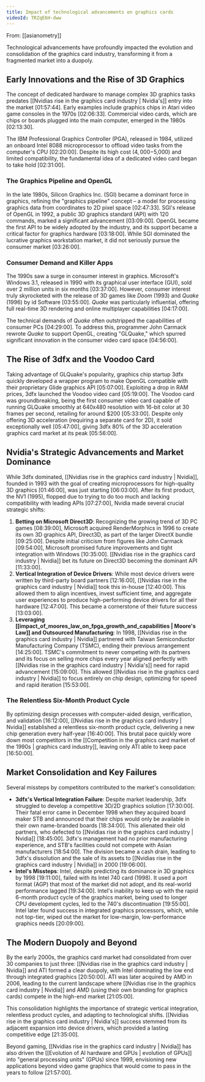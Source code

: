 ```yaml
---
title: Impact of technological advancements on graphics cards
videoId: TRZqE6H-dww
---
```


From: [[asianometry]] <br/> 

Technological advancements have profoundly impacted the evolution and consolidation of the graphics card industry, transforming it from a fragmented market into a duopoly.

## Early Innovations and the Rise of 3D Graphics

The concept of dedicated hardware to manage complex 3D graphics tasks predates [[Nvidias rise in the graphics card industry | Nvidia's]] entry into the market <a class="yt-timestamp" data-t="01:57:44">[01:57:44]</a>. Early examples include graphics chips in Atari video game consoles in the 1970s <a class="yt-timestamp" data-t="02:06:33">[02:06:33]</a>. Commercial video cards, which are chips or boards plugged into the main computer, emerged in the 1980s <a class="yt-timestamp" data-t="02:13:30">[02:13:30]</a>.

The IBM Professional Graphics Controller (PGA), released in 1984, utilized an onboard Intel 8088 microprocessor to offload video tasks from the computer's CPU <a class="yt-timestamp" data-t="02:20:00">[02:20:00]</a>. Despite its high cost ($4,000-$5,000) and limited compatibility, the fundamental idea of a dedicated video card began to take hold <a class="yt-timestamp" data-t="02:31:00">[02:31:00]</a>.

### The Graphics Pipeline and OpenGL

In the late 1980s, Silicon Graphics Inc. (SGI) became a dominant force in graphics, refining the "graphics pipeline" concept – a model for processing graphics data from coordinates to 2D pixel space <a class="yt-timestamp" data-t="02:47:33">[02:47:33]</a>. SGI's release of OpenGL in 1992, a public 3D graphics standard (API) with 120 commands, marked a significant advancement <a class="yt-timestamp" data-t="03:09:00">[03:09:00]</a>. OpenGL became the first API to be widely adopted by the industry, and its support became a critical factor for graphics hardware <a class="yt-timestamp" data-t="03:18:00">[03:18:00]</a>. While SGI dominated the lucrative graphics workstation market, it did not seriously pursue the consumer market <a class="yt-timestamp" data-t="03:26:00">[03:26:00]</a>.

### Consumer Demand and Killer Apps

The 1990s saw a surge in consumer interest in graphics. Microsoft's Windows 3.1, released in 1990 with its graphical user interface (GUI), sold over 2 million units in six months <a class="yt-timestamp" data-t="03:37:00">[03:37:00]</a>. However, consumer interest truly skyrocketed with the release of 3D games like *Doom* (1993) and *Quake* (1996) by id Software <a class="yt-timestamp" data-t="03:55:00">[03:55:00]</a>. *Quake* was particularly influential, offering full real-time 3D rendering and online multiplayer capabilities <a class="yt-timestamp" data-t="04:17:00">[04:17:00]</a>.

The technical demands of *Quake* often outstripped the capabilities of consumer PCs <a class="yt-timestamp" data-t="04:29:00">[04:29:00]</a>. To address this, programmer John Carmack rewrote *Quake* to support OpenGL, creating "GLQuake," which spurred significant innovation in the consumer video card space <a class="yt-timestamp" data-t="04:56:00">[04:56:00]</a>.

## The Rise of 3dfx and the Voodoo Card

Taking advantage of GLQuake's popularity, graphics chip startup 3dfx quickly developed a wrapper program to make OpenGL compatible with their proprietary Glide graphics API <a class="yt-timestamp" data-t="05:07:00">[05:07:00]</a>. Exploiting a drop in RAM prices, 3dfx launched the Voodoo video card <a class="yt-timestamp" data-t="05:19:00">[05:19:00]</a>. The Voodoo card was groundbreaking, being the first consumer video card capable of running GLQuake smoothly at 640x480 resolution with 16-bit color at 30 frames per second, retailing for around $200 <a class="yt-timestamp" data-t="05:33:00">[05:33:00]</a>. Despite only offering 3D acceleration (requiring a separate card for 2D), it sold exceptionally well <a class="yt-timestamp" data-t="05:47:00">[05:47:00]</a>, giving 3dfx 80% of the 3D acceleration graphics card market at its peak <a class="yt-timestamp" data-t="05:56:00">[05:56:00]</a>.

## Nvidia's Strategic Advancements and Market Dominance

While 3dfx dominated, [[Nvidias rise in the graphics card industry | Nvidia]], founded in 1993 with the goal of creating microprocessors for high-quality 3D graphics <a class="yt-timestamp" data-t="01:46:00">[01:46:00]</a>, was just starting <a class="yt-timestamp" data-t="06:03:00">[06:03:00]</a>. After its first product, the NV1 (1995), flopped due to trying to do too much and lacking compatibility with leading APIs <a class="yt-timestamp" data-t="07:27:00">[07:27:00]</a>, Nvidia made several crucial strategic shifts:

1.  **Betting on Microsoft Direct3D**: Recognizing the growing trend of 3D PC games <a class="yt-timestamp" data-t="08:39:00">[08:39:00]</a>, Microsoft acquired RenderMorphics in 1996 to create its own 3D graphics API, Direct3D, as part of the larger DirectX bundle <a class="yt-timestamp" data-t="09:25:00">[09:25:00]</a>. Despite initial criticism from figures like John Carmack <a class="yt-timestamp" data-t="09:54:00">[09:54:00]</a>, Microsoft promised future improvements and tight integration with Windows <a class="yt-timestamp" data-t="10:35:00">[10:35:00]</a>. [[Nvidias rise in the graphics card industry | Nvidia]] bet its future on Direct3D becoming the dominant API <a class="yt-timestamp" data-t="11:33:00">[11:33:00]</a>.
2.  **Vertical Integration of Device Drivers**: While most device drivers were written by third-party board partners <a class="yt-timestamp" data-t="12:16:00">[12:16:00]</a>, [[Nvidias rise in the graphics card industry | Nvidia]] took this in-house <a class="yt-timestamp" data-t="12:40:00">[12:40:00]</a>. This allowed them to align incentives, invest sufficient time, and aggregate user experiences to produce high-performing device drivers for all their hardware <a class="yt-timestamp" data-t="12:47:00">[12:47:00]</a>. This became a cornerstone of their future success <a class="yt-timestamp" data-t="13:03:00">[13:03:00]</a>.
3.  **Leveraging [[impact_of_moores_law_on_fpga_growth_and_capabilities | Moore's Law]] and Outsourced Manufacturing**: In 1998, [[Nvidias rise in the graphics card industry | Nvidia]] partnered with Taiwan Semiconductor Manufacturing Company (TSMC), ending their previous arrangement <a class="yt-timestamp" data-t="14:25:00">[14:25:00]</a>. TSMC's commitment to never competing with its partners and its focus on selling more chips every year aligned perfectly with [[Nvidias rise in the graphics card industry | Nvidia's]] need for rapid advancement <a class="yt-timestamp" data-t="15:09:00">[15:09:00]</a>. This allowed [[Nvidias rise in the graphics card industry | Nvidia]] to focus entirely on chip design, optimizing for speed and rapid iteration <a class="yt-timestamp" data-t="15:53:00">[15:53:00]</a>.

### The Relentless Six-Month Product Cycle

By optimizing design processes with computer-aided design, verification, and validation <a class="yt-timestamp" data-t="16:12:00">[16:12:00]</a>, [[Nvidias rise in the graphics card industry | Nvidia]] established a relentless six-month product cycle, delivering a new chip generation every half-year <a class="yt-timestamp" data-t="16:40:00">[16:40:00]</a>. This brutal pace quickly wore down most competitors in the [[Competition in the graphics card market of the 1990s | graphics card industry]], leaving only ATI able to keep pace <a class="yt-timestamp" data-t="16:50:00">[16:50:00]</a>.

## Market Consolidation and Key Failures

Several missteps by competitors contributed to the market's consolidation:

*   **3dfx's Vertical Integration Failure**: Despite market leadership, 3dfx struggled to develop a competitive 3D/2D graphics solution <a class="yt-timestamp" data-t="17:30:00">[17:30:00]</a>. Their fatal error came in December 1998 when they acquired board maker STB and announced that their chips would only be available in their own name-branded boards <a class="yt-timestamp" data-t="18:34:00">[18:34:00]</a>. This alienated their old partners, who defected to [[Nvidias rise in the graphics card industry | Nvidia]] <a class="yt-timestamp" data-t="18:45:00">[18:45:00]</a>. 3dfx's management had no prior manufacturing experience, and STB's facilities could not compete with Asian manufacturers <a class="yt-timestamp" data-t="18:54:00">[18:54:00]</a>. The division became a cash drain, leading to 3dfx's dissolution and the sale of its assets to [[Nvidias rise in the graphics card industry | Nvidia]] in 2000 <a class="yt-timestamp" data-t="19:06:00">[19:06:00]</a>.
*   **Intel's Missteps**: Intel, despite predicting its dominance in 3D graphics by 1998 <a class="yt-timestamp" data-t="19:11:00">[19:11:00]</a>, failed with its Intel 740 card (1998). It used a port format (AGP) that most of the market did not adopt, and its real-world performance lagged <a class="yt-timestamp" data-t="19:34:00">[19:34:00]</a>. Intel's inability to keep up with the rapid 6-month product cycle of the graphics market, being used to longer CPU development cycles, led to the 740's discontinuation <a class="yt-timestamp" data-t="19:55:00">[19:55:00]</a>. Intel later found success in integrated graphics processors, which, while not top-tier, wiped out the market for low-margin, low-performance graphics needs <a class="yt-timestamp" data-t="20:09:00">[20:09:00]</a>.

## The Modern Duopoly and Beyond

By the early 2000s, the graphics card market had consolidated from over 30 companies to just three: [[Nvidias rise in the graphics card industry | Nvidia]] and ATI formed a clear duopoly, with Intel dominating the low end through integrated graphics <a class="yt-timestamp" data-t="20:50:00">[20:50:00]</a>. ATI was later acquired by AMD in 2006, leading to the current landscape where [[Nvidias rise in the graphics card industry | Nvidia]] and AMD (using their own branding for graphics cards) compete in the high-end market <a class="yt-timestamp" data-t="21:05:00">[21:05:00]</a>.

This consolidation highlights the importance of strategic vertical integration, relentless product cycles, and adapting to technological shifts. [[Nvidias rise in the graphics card industry | Nvidia's]] success stemmed from its adjacent expansion into device drivers, which provided a lasting competitive edge <a class="yt-timestamp" data-t="21:35:00">[21:35:00]</a>.

Beyond gaming, [[Nvidias rise in the graphics card industry | Nvidia]] has also driven the [[Evolution of AI hardware and GPUs | evolution of GPUs]] into "general processing units" (GPUs) since 1999, envisioning new applications beyond video game graphics that would come to pass in the years to follow <a class="yt-timestamp" data-t="21:57:00">[21:57:00]</a>.